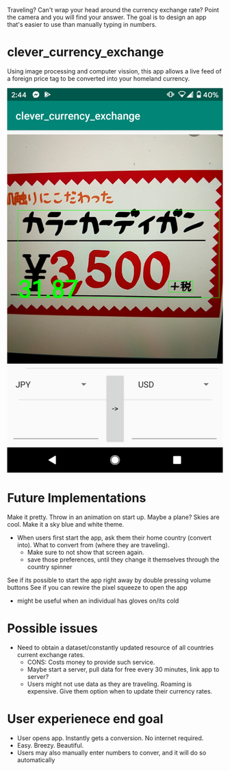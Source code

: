 Traveling? Can't wrap your head around the currency exchange rate? Point the camera and you will find your answer. The goal is to design an app that's easier to use than manually typing in numbers.

# clever_currency_exchange
Using image processing and computer vission, this app allows a live feed of a foreign price tag to be converted into your homeland currency.



<img class="ui medium left floated rounded image" src="https://github.com/arslan-r/clever_currency_exchange/blob/master/app/Images/WorkingSample.png">




# Future Implementations

Make it pretty. Throw in an animation on start up. Maybe a plane? Skies are cool. Make it a sky blue and white theme.
* When users first start the app, ask them their home country (convert into). What to convert from (where they are traveling).
  * Make sure to not show that screen again.
  * save those preferences, until they change it themselves through the country spinner
  
See if its possible to start the app right away by double pressing volume buttons
See if you can rewire the pixel squeeze to open the app
* might be useful when an individual has gloves on/its cold

  
# Possible issues
* Need to obtain a dataset/constantly updated resource of all countries current exchange rates. 
  * CONS: Costs money to provide such service.
  * Maybe start a server, pull data for free every 30 minutes, link app to server?
   * Users might not use data as they are traveling. Roaming is expensive. Give them option when to update their currency rates.
  
  
# User experienece end goal

- User opens app. Instantly gets a conversion. No internet required.
- Easy. Breezy. Beautiful.
- Users may also manually enter numbers to conver, and it will do so automatically

